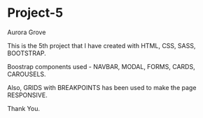 # Project-5
Aurora Grove

This is the 5th project that I have created with HTML, CSS, SASS, BOOTSTRAP. 

Boostrap components used - NAVBAR, MODAL, FORMS, CARDS, CAROUSELS. 

Also, GRIDS with BREAKPOINTS has been used to make the page RESPONSIVE.

Thank You. 

